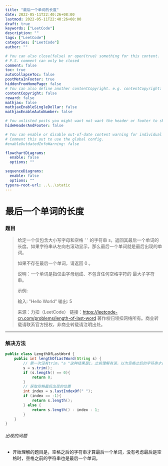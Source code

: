 ```yaml
---
title: "最后一个单词的长度"
date: 2022-05-11T22:40:26+08:00
lastmod: 2022-05-11T22:40:26+08:00
draft: true
keywords: ["LeetCode"]
description: ""
tags: ["LeetCode"]
categories: ["LeetCode"]
author: ""

# You can also close(false) or open(true) something for this content.
# P.S. comment can only be closed
comment: false
toc: true
autoCollapseToc: false
postMetaInFooter: true
hiddenFromHomePage: false
# You can also define another contentCopyright. e.g. contentCopyright: "This is another copyright."
contentCopyright: false
reward: false
mathjax: false
mathjaxEnableSingleDollar: false
mathjaxEnableAutoNumber: false

# You unlisted posts you might want not want the header or footer to show
hideHeaderAndFooter: false

# You can enable or disable out-of-date content warning for individual post.
# Comment this out to use the global config.
#enableOutdatedInfoWarning: false

flowchartDiagrams:
  enable: false
  options: ""

sequenceDiagrams: 
  enable: false
  options: ""
typora-root-url: ..\..\static
---
```


<!--more-->
# 最后一个单词的长度

### 题目

> 给定一个仅包含大小写字母和空格 ' ' 的字符串 s，返回其最后一个单词的长度。如果字符串从左向右滚动显示，那么最后一个单词就是最后出现的单词。
>
> 如果不存在最后一个单词，请返回 0 。
>
> 说明：一个单词是指仅由字母组成、不包含任何空格字符的 最大子字符串。
>
>  
>
> 示例:
>
> 输入: "Hello World"
> 输出: 5
>
> 来源：力扣（LeetCode）
> 链接：https://leetcode-cn.com/problems/length-of-last-word
> 著作权归领扣网络所有。商业转载请联系官方授权，非商业转载请注明出处。

---

### 解决方法

```java
public class LengthOfLastWord {
    public int lengthOfLastWord(String s) {
        // 第一次没有trim，"a "这种结果是1，之前理解有误，以为空格之后的字符串才是最后单词。
        s = s.trim();
        if (s.length() == 0){
            return 0;
        }
        // 获取空格最后出现的位置
        int index = s.lastIndexOf(" ");
        if (index == -1){
            return s.length();
        } else {
            return s.length() - index - 1;
        }
    }
}
```

###### 出现的问题

+ 开始理解的题目是，空格之后的字符串才算最后一个单词，没有考虑最后是空格时，空格之前的字符串也是最后一个单词。